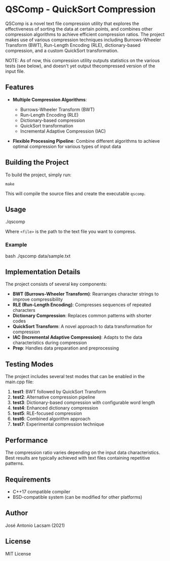 # QSComp - QuickSort Compression

QSComp is a novel text file compression utility that explores the effectiveness of sorting the data at certain points, and combines other compression algorithms to achieve efficient compression ratios. The project makes use of various compression techniques including Burrows-Wheeler Transform (BWT), Run-Length Encoding (RLE), dictionary-based compression, and a custom QuickSort transformation.

NOTE: As of now, this compression utility outputs statistics on the various tests (see below), and doesn't yet output thecompressed version of the input file.

## Features

- **Multiple Compression Algorithms**:
  - Burrows-Wheeler Transform (BWT)
  - Run-Length Encoding (RLE)
  - Dictionary-based compression
  - QuickSort transformation
  - Incremental Adaptive Compression (IAC)

- **Flexible Processing Pipeline**: Combine different algorithms to achieve optimal compression for various types of input data

## Building the Project

To build the project, simply run:

    make

This will compile the source files and create the executable `qscomp`.

## Usage

./qscomp <file>

Where `<file>` is the path to the text file you want to compress.

### Example

bash
./qscomp data/sample.txt

## Implementation Details

The project consists of several key components:

- **BWT (Burrows-Wheeler Transform)**: Rearranges character strings to improve compressibility
- **RLE (Run-Length Encoding)**: Compresses sequences of repeated characters
- **Dictionary Compression**: Replaces common patterns with shorter codes
- **QuickSort Transform**: A novel approach to data transformation for compression
- **IAC (Incremental Adaptive Compression)**: Adapts to the data characteristics during compression
- **Prep**: Handles data preparation and preprocessing

## Testing Modes

The project includes several test modes that can be enabled in the main.cpp file:

1. **test1**: BWT followed by QuickSort Transform
2. **test2**: Alternative compression pipeline
3. **test3**: Dictionary-based compression with configurable word length
4. **test4**: Enhanced dictionary compression
5. **test5**: RLE-focused compression
6. **test6**: Combined algorithm approach
7. **test7**: Experimental compression technique

## Performance

The compression ratio varies depending on the input data characteristics. Best results are typically achieved with text files containing repetitive patterns.

## Requirements

- C++17 compatible compiler
- BSD-compatible system (can be modified for other platforms)

## Author

José Antonio Lacsam (2021)

## License

MIT License
